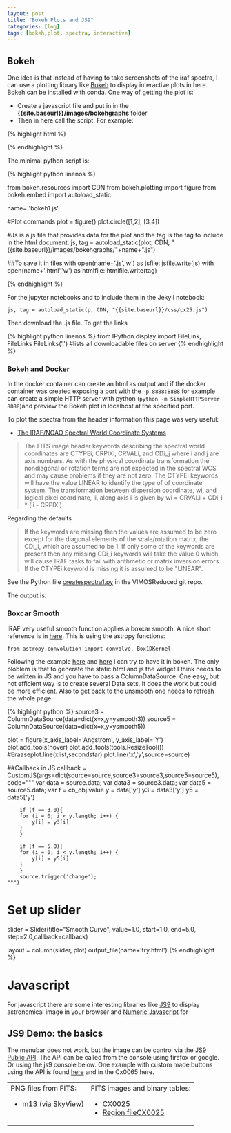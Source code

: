 ```yaml
---
layout: post
title: "Bokeh Plots and JS9"
categories: [log]
tags: [bokeh,plot, spectra, interactive]
---
```


## Bokeh

One idea is that instead of having to take screenshots of the iraf spectra, I can use a plotting library like [Bokeh](http://bokeh.pydata.org/en/latest/) to display interactive plots in here. Bokeh can be installed with conda. One way of getting the plot is:

* Create a javascript file and put in in the **{{site.baseurl}}/images/bokehgraphs** folder
* Then in here call the script. For example:

{% highlight html %}
<script
    src="{{site.baseurl}}/images/bokehgraphs/bokeh1.js"
    id="deab7ab7-b894-4eb4-81be-488c6d136d17"
    data-bokeh-model-id="5dcc4051-f29b-439a-8c65-43090c7bab7c"
    data-bokeh-doc-id="d572a467-6563-4a98-859c-4e5242fa207f"
></script>
{% endhighlight %}


The minimal python script is:

{% highlight python linenos %}

from bokeh.resources import CDN
from bokeh.plotting import figure
from bokeh.embed import autoload_static

name= 'bokeh1.js'

#Plot commands
plot = figure()
plot.circle([1,2], [3,4])

#Js is a js file that provides data for the plot and the tag is the tag to include in the html document.
js, tag = autoload_static(plot, CDN, "{{site.baseurl}}/images/bokehgraphs/"+name+".js")

##To save it in files
with open(name+'.js','w') as jsfile:
	jsfile.write(js)
with open(name+'.html','w') as htmlfile:
	htmlfile.write(tag)

{% endhighlight %}


For the jupyter notebooks and to include them in the Jekyll notebook:

`js, tag = autoload_static(p, CDN, "{{site.baseurl}}/css/cx25.js")`

Then download the .js file. To get the links


{% highlight python linenos %}
from IPython.display import FileLink, FileLinks
FileLinks('.') #lists all downloadable files on server
{% endhighlight %}



### Bokeh and Docker

In the docker container can create an html as output and if the docker container was created exposing a port with the `-p 8888:8888` for example can create a simple HTTP server with python (`python -m SimpleHTTPServer 8888`)and preview the Bokeh plot in localhost at the specified port.  


To plot the spectra from the header information this page was very useful:

* [The IRAF/NOAO Spectral World Coordinate Systems](http://stsdas.stsci.edu/cgi-bin/gethelp.cgi?specwcs)

> The FITS image header keywords describing the spectral world coordinates are CTYPEi, CRPIXi, CRVALi, and CDi_j where i and j are axis numbers. As with the physical coordinate transformation the nondiagonal or rotation terms are not expected in the spectral WCS and may cause problems if they are not zero. The CTYPEi keywords will have the value LINEAR to identify the type of of coordinate system. The transformation between dispersion coordinate, wi, and logical pixel coordinate, li, along axis i is given by  wi = CRVALi + CDi_i * (li - CRPIXi)

Regarding the defaults

> If the keywords are missing then the values are assumed to be zero except for the diagonal elements of the scale/rotation matrix, the CDi_i, which are assumed to be 1. If only some of the keywords are present then any missing CDi_i keywords will take the value 0 which will cause IRAF tasks to fail with arithmetic or matrix inversion errors. If the CTYPEi keyword is missing it is assumed to be "LINEAR".


See the Python file [createspectra1.py](https://github.com/manuelmarcano22/VIMOSReduced/blob/master/cx0025/createspectra1.py) in the VIMOSReduced git repo. 


The output is:

<script
    src="{{site.baseurl}}/images/bokehgraphs/spectraap2cx25.js"
    id="f7e81da9-3760-4cb2-a8bb-2a33f908d8c3"
    data-bokeh-model-id="60f28dc8-0f87-48c3-9143-a19cac57a213"
    data-bokeh-doc-id="4db13c27-df1f-4859-b48e-332b7b666604"
></script>



### Boxcar Smooth

IRAF very useful smooth function applies a boxcar smooth. A nice short reference is in [here](http://joseph-long.com/writing/AstroPy-boxcar/). This is using the astropy functions:

`from astropy.convolution import convolve, Box1DKernel`

Following the example [here](https://demo.bokehplots.com/apps/sliders) and [here](https://github.com/bokeh/bokeh/blob/master/examples/app/sliders.py) I can try to have it in bokeh. The only ploblem is that to generate the static html and js the widget I think needs to be written in JS and you have to pass a ColumnDataSource. One easy, but not efficient way is to create several Data sets. It does the work but could be more efficient. Also to get back to the unsmooth one needs to refresh the whole page.  

{% highlight python %}
source3 = ColumnDataSource(data=dict(x=x,y=ysmooth3))
source5 = ColumnDataSource(data=dict(x=x,y=ysmooth5))

plot = figure(x_axis_label='Angstrom', y_axis_label='Y')
plot.add_tools(hover)
plot.add_tools(tools.ResizeTool())
#Eraaseplot.line(xlist,secondstar)
plot.line('x','y',source=source)

##Callback in JS
callback = CustomJS(args=dict(source=source,source3=source3,source5=source5), code="""
        var data = source.data;
        var data3 = source3.data;
        var data5 = source5.data;
        var f = cb_obj.value
        y = data['y']
        y3 = data3['y']
        y5 = data5['y']
        
        if (f == 3.0){
        for (i = 0; i < y.length; i++) {
            y[i] = y3[i]
        }
        }
        
        if (f == 5.0){
        for (i = 0; i < y.length; i++) {
            y[i] = y5[i]
        }
        }
        source.trigger('change');
    """)


# Set up slider
slider = Slider(title="Smooth Curve", value=1.0, start=1.0, end=5.0, step=2.0,callback=callback)

layout = column(slider, plot)
output_file(name+'try.html')
{% endhighlight %}



# Javascript 

For javascript there are some interesting libraries like [JS9](http://js9.si.edu/) to display astronomical image in your browser and [Numeric Javascript](http://www.numericjs.com/) for 


## JS9 Demo: the basics

The menubar does not work, but the image can be control via the [JS9 Public API](http://js9.si.edu/js9/help/publicapi.html). The API can be called from the console using firefox or google. Or using the js9 console below. One example with custom made buttons using the API is found [here](http://js9.si.edu/js9/js9bespoke.html) and in the Cx0065 here. 


<table cellspacing="15">
<tr valign="top">
<td>
PNG files from FITS:
<ul>
<li> <a href='javascript:JS9.Load("{{site.baseurl}}/images/png/m13.png", {scale:"linear", colormap:"sls"});'>m13 (via SkyView)</a>
</ul>
</td>
<td>
FITS images and binary tables:
<ul>
<li> <a href='javascript:JS9.Load("{{site.baseurl}}/images/fits/cx25.fits", {scale:"log"});'>CX0025</a>
<li> <a href='javascript:JS9.LoadRegions("{{site.baseurl}}/images/regions/cx25.reg");'>Region fileCX0025</a>
</ul>
</td>
</tr>
</table>
<!--<div class="JS9Menubar"></div>-->
<!--<div class="JS9"></div>-->
<!--<div class="JS9Colorbar"></div>-->
<div class="JS9" id="myJS9" ></div>
<!--data-width="300px" data-height="300px"></div>-->
<div class="JS9Console" id="myJS9Console" ></div>
